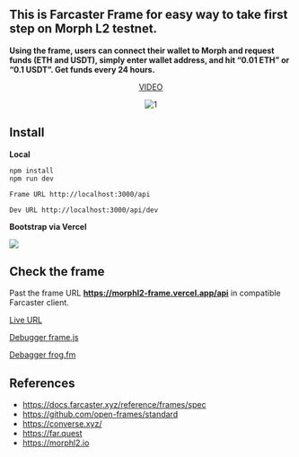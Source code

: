 
## This is Farcaster Frame for easy way to take first step on Morph L2 testnet.

**Using the frame, users can connect their wallet to Morph and request funds (ETH and USDT), simply enter wallet address, and hit “0.01 ETH” or “0.1 USDT”. Get funds every 24 hours.**
<center>
  
[VIDEO](https://www.youtube.com/watch?v=VAAaoD4jSjQ)
  
![1](https://i.postimg.cc/RVKpZ666/1.gif)

</center>


## Install

**Local**
```
npm install
npm run dev
```
`Frame URL http://localhost:3000/api`

`Dev URL http://localhost:3000/api/dev`

**Bootstrap via Vercel**

<a href="https://vercel.com/new/clone?repository-url=https://github.com/alekcangp/morph" target="_blank"><img src="https://vercel.com/button"/></a>

## Check the frame

Past the frame URL **https://morphl2-frame.vercel.app/api** in compatible Farcaster client.

[Live URL](https://far.quest/alekcangp/0x4755d287125ba1ca2b2c1cb5166cead06984e60e)

[Debugger frame.js](https://debugger.framesjs.org/?url=https://morphl2-frame.vercel.app/api)

[Debagger frog.fm](https://morphl2-frame.vercel.app/api/dev)

## References
-   https://docs.farcaster.xyz/reference/frames/spec
-   https://github.com/open-frames/standard
-   https://converse.xyz/
-   https://far.quest
-   https://morphl2.io
